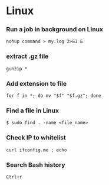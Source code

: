 # Linux
### Run a job in background on Linux

`nohup command > my.log 2>&1 &`

### extract .gz file

`gunzip *`

### Add extension to file
`for f in *; do mv "$f" "$f.gz"; done`

### Find a file in Linux
`$ sudo find . -name <file_name>`

### Check IP to whitelist
`curl ifconfig.me ; echo`

### Search Bash history
`Ctrl+r`

